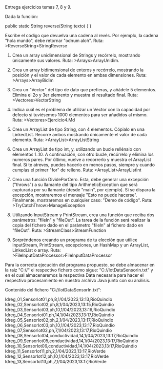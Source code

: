
Entrega ejercicios temas 7, 8 y 9.

Dada la función:

public static String reverse(String texto) { }

Escribe el código que devuelva una cadena al revés. Por ejemplo, la cadena "hola mundo", debe retornar "odnum aloh". Ruta: >ReverseString>StringReverse

1. Crea un array unidimensional de Strings y recórrelo, mostrando únicamente sus valores. Ruta: >Arrays>ArrayUnidim.
    
2. Crea un array bidimensional de enteros y recórrelo, mostrando la posición y el valor de cada elemento en ambas dimensiones. Ruta: >Arrays>ArrayBidim

3. Crea un "Vector" del tipo de dato que prefieras, y añádele 5 elementos. Elimina el 2o y 3er elemento y muestra el resultado final. Ruta: >Vectores>VectorString

4. Indica cuál es el problema de utilizar un Vector con la capacidad por defecto si tuviésemos 1000 elementos para ser añadidos al mismo. Ruta: >Vectores>Ejercicio4.Md

5. Crea un ArrayList de tipo String, con 4 elementos. Cópialo en una LinkedList. Recorre ambos mostrando únicamente el valor de cada elemento. Ruta: >ArrayList>ArrayListString

6. Crea un ArrayList de tipo int, y, utilizando un bucle rellénalo con elementos 1..10. A continuación, con otro bucle, recórrelo y elimina los numeros pares. Por último, vuelve a recorrerlo y muestra el ArrayList final. Si te atreves, puedes hacerlo en menos pasos, siempre y cuando cumplas el primer "for" de relleno. Ruta: >ArrayList>ArrayListInt

7. Crea una función DividePorCero. Esta, debe generar una excepción ("throws") a su llamante del tipo ArithmeticException que será capturada por su llamante (desde "main", por ejemplo). Si se dispara la excepción, mostraremos el mensaje "Esto no puede hacerse". Finalmente, mostraremos en cualquier caso: "Demo de código". Ruta: >TryCatchThrow>ManageException

8. Utilizando InputStream y PrintStream, crea una función que reciba dos parámetros: "fileIn" y "fileOut". La tarea de la función será realizar la copia del fichero dado en el parámetro "fileIn" al fichero dado en "fileOut". Ruta: >StreamClass>StreamFunction

9. Sorpréndenos creando un programa de tu elección que utilice InputStream, PrintStream, excepciones, un HashMap y un ArrayList, LinkedList o array. Ruta: >FileInputDataProcessor>FileInputDataProcessor

Para la correcta ejecución del programa propuesto, se debe almacenar en la raiz "C://" el respectivo fichero como sigue: "C://IotDataSensorIn.txt" y en el cual almacenaremos la respectiva Data necesaria para hacer el respectivo procesamiento en nuestro archivo Java junto con su análisis.

Contenido del fichero "C://IotDataSensorIn.txt":

Idreg_01,SensorIot01,ph,8,1/04/2023,13:13,RioQuindio
Idreg_02,SensorIot02,ph,8,1/04/2023,13:15,RioQuindio
Idreg_03,SensorIot03,ph,10,1/04/2023,13:16,RioQuindio
Idreg_04,SensorIot01,ph,14,1/04/2023,13:17,RioQuindio
Idreg_05,SensorIot02,ph,2,1/04/2023,13:17,RioQuindio
Idreg_06,SensorIot03,ph,10,1/04/2023,13:17,RioQuindio
Idreg_07,SensorIot02,ph,7,1/04/2023,13:17,RioQuindio
Idreg_08,SensorIot04,conductividad,14,1/04/2023,13:17,RioQuindio
Idreg_09,SensorIot05,conductividad,14,1/04/2023,13:17,RioQuindio
Idreg_10,SensorIot06,conductividad,14,1/04/2023,13:17,RioQuindio
Idreg_11,SensorIot11,ph,2,1/04/2023,13:17,RioVerde
Idreg_12,SensorIot12,ph,10,1/04/2023,13:17,RioVerde
Idreg_13,SensorIot13,ph,7,1/04/2023,13:17,RioVerde